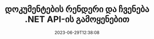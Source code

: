---
############################# Static ##########################
layout: "landing"
date: 2023-06-29T12:38:08
draft: false

lang: ka
product: "Viewer"
product_tag: "viewer"
platform: ".NET"
platform_tag: "net"

############################# Drop-down ############################
supported_platforms:
  items:
    # supported_platforms loop
    - title: ".NET"
      tag: "net"
    # supported_platforms loop
    - title: "Java"
      tag: "java"
    # supported_platforms loop
    - title: "Node.js"
      tag: "nodejs-java" 

############################# Head ############################
head_title: ".NET დოკუმენტის მაყურებლის API, გამოაქვთ PDF Word Excel გამოსახულების HTML დიაგრამა"
head_description: "C# ASP.NET ფაილის მაყურებელი და რენდერი API. დაამატეთ PDF მაყურებელი, Word მაყურებელი, Excel მაყურებელი, სურათების მაყურებელი, HTML მაყურებელი, ელფოსტის მაყურებლის ფუნქციები .NET აპებში."

############################# Header ##########################
title: "დოკუმენტების რენდერი და ჩვენება<br>.NET API-ის გამოყენებით"
description: "მძლავრი Viewer API 180+ დოკუმენტის ფორმატის გადასაყვანად PDF, HTML და გამოსახულება მრავალმხრივი კონფიგურაციის ვარიანტებით."
words:
  for: "for"

actions:
  main: "უფასო NuGet ჩამოტვირთვა"
  main_link: "https://www.nuget.org/packages/GroupDocs.Viewer"
  alt: "ლიცენზირება"
  alt_link: "https://purchase.groupdocs.com/pricing/viewer/net"
  title: "მზად ხართ დასაწყებად?"
  description: "სცადეთ GroupDocs.Viewer ფუნქციები უფასოდ ან მოითხოვეთ ლიცენზია"

release:
  title: "ვერსია {0} გამოვიდა"
  notes: "ნახეთ რა არის ახალი"
  downloads: "ჩამოტვირთვები"
  link: "https://releases.groupdocs.com/viewer/net/release-notes/latest/"

code:
  title: "PDF ფაილების რენდერი C#-ში"
  more: "მეტი მაგალითები"
  more_link: "https://github.com/groupdocs-viewer/GroupDocs.Viewer-for-.NET"
  install: "dotnet add package GroupDocs.Viewer"
  content: |
    ```csharp {style=abap}   
    // Load the source PDF file
    using (var viewer = new Viewer("resume.pdf"))
    {
        // Set output HTML options, one file per page
        var viewOptions = 
          HtmlViewOptions.ForEmbeddedResources("page_{0}.html");
        
        // Render PDF to HTML with embedded resources
        viewer.View(viewOptions);
    }
    ```

############################# Overview ############################
overview:
  enable: true
  title: "GroupDocs.Viewer ერთი შეხედვით"
  description: "API .NET აპლიკაციებში დოკუმენტების, სლაიდების, დიაგრამების და მრავალი სხვა ტიპის დოკუმენტის რენდერის, ჩვენების, კონვერტაციისთვის"
  features:
    # feature loop
    - title: "იხილეთ დოკუმენტები ეფექტურად და საიმედოდ"
      content: "GroupDocs.Viewer API-ით შეგიძლიათ ეფექტურად გადაიტანოთ ნებისმიერი მხარდაჭერილი ფორმატის დოკუმენტები HTML, JPEG, PNG და PDF-ზე მოქნილი და მძლავრი ვარიანტებით, კონტენტისა და დოკუმენტის სტრუქტურის მთლიანობის შენარჩუნებით. GroupDocs.Viewer მხარს უჭერს .NET Framework 4.6.2 და .NET 6.0, ის მუშაობს Windows და Linux პლატფორმებზე."

    # feature loop
    - title: "ფაილებისა და დოკუმენტების ყველაზე პოპულარული ფორმატები მხარდაჭერილია"
      content: "ჩვენ მხარს ვუჭერთ 180-ზე მეტ პოპულარულ ფაილის და დოკუმენტის ფორმატს, რომლებიც მოიცავს Word, Excel, PDF, PowerPoint, OpenDocument ფორმატების ოჯახს, არქივებს, რასტერულ და ვექტორულ სურათებს, ელ-წიგნებს, პროგრამირების ენებს და მარკირებას, და მრავალი სხვა ფაილის ტიპს, მათ შორის დაშიფრულს. ფაილები პაროლით დაცვით."

    # feature loop
    - title: "დააკონფიგურიროთ გამომავალი"
      content: "GroupDocs.Viewer საშუალებას იძლევა არა მხოლოდ გადაიტანოს დოკუმენტი, არამედ გააკონტროლოს როგორ ზუსტად, დოკუმენტის რომელი ნაწილები უნდა იყოს რენდერი ან ახლა, როგორ უნდა მოხდეს მათი რენდერი და გამოიყენოს სხვადასხვა ტრანსფორმაციები გამოტანილ გამოსავალზე."

    # feature loop
    - title: "UI ASP.NET Core-სთვის"
      content: "ჩვენ გთავაზობთ ღია კოდის UI პაკეტს ASP.NET Core-სთვის, რომელიც შეიძლება დაემატოს თქვენს პროექტს რამდენიმე წუთში. Viewer.UI პაკეტი შეიცავს Angular-ზე დაფუძნებულ web-UI-ს და აწვდის სასარგებლო API-ებისა და მონაცემთა შენახვის პროვაიდერებს."

############################# Platforms ############################
platforms:
  enable: true
  title: "პლატფორმის დამოუკიდებლობა"
  description: "GroupDocs.Viewer .NET-ისთვის მხარს უჭერს შემდეგ ოპერაციულ სისტემებს, ჩარჩოებსა და პაკეტის მენეჯერებს"
  items:
    # platform loop
    - title: "Amazon"
      image: "amazon"
    # platform loop
    - title: "Docker"
      image: "docker"
    # platform loop
    - title: "Azure"
      image: "azure"
    # platform loop
    - title: "VS Code"
      image: "vs_code"
    # platform loop
    - title: "ReSharper"
      image: "resharper"
    # platform loop
    - title: "macOS"
      image: "finder"
    # platform loop
    - title: "Linux"
      image: "linux"
    # platform loop
    - title: "NuGet"
      image: "nuget"

############################# File formats ############################
formats:
  enable: true
  title: "მხარდაჭერილი ფაილის ფორმატები"
  description: |
    GroupDocs.Viewer .NET-ისთვის მხარს უჭერს ოპერაციებს შემდეგი [ფაილის ფორმატები] (https://docs.groupdocs.com/viewer/net/supported-document-formats/).
  groups:
    # group loop
    - color: "green"
      content: |
        ### Microsoft Office, OpenDocument და ტექსტის ფორმატები
        * **Word:** DOC, DOCX, DOCM, DOT, DOTX, DOTM, RTF, TXT
        * **Excel:** XLS, XLSX, XLSM, XLSB, XLTM, XLT, XLTM, XLTX
        * **PowerPoint:** PPT, PPTX, PPS, PPSX, PPSM, POT, POTM, POTX, PPTM        
        * **Project:** MPP, MPT, MPX
        * **Outlook:** MSG, EML, EMLX, PST, OST
        * **OneNote:** ONE
        * **OpenDocument:** ODT, OTT, ODS, ODP, OTP, OTS, ODG
        * **Fixed Page Layout:** PDF, TEX, XPS, OXPS
        * **e-Books:** EPUB, MOBI, DjVu
        * **Delimiter-Separated Values:** CSV, TSV
    # group loop
    - color: "blue"
      content: |
        ### სურათები, გრაფიკა და დიაგრამები
        * **რასტერული სურათები:** BMP, GIF, JPG, PNG, TIFF, WebP, DNG, DIB, Jpeg2000 family
        * **Windows Icon:** ICO
        * **Scalable Vector Graphics:** SVG, CDR, CMX, IGS, SVGZ        
        * **Adobe Photoshop:** PSD, PSB        
        * **Stereo Lithography (3D Printing):** STL        
        * **Medical Imaging:** DICOM
        * **Plotter Documents:** PLT, HPG
        * **Autodesk Design Web Formats:** DWF, DWG
        * **AutoCAD Drawing:** DWT, IFC, STL, CF2        
      # group loop
    - color: "red"
      content: |
        ### სხვა        
        * **ვებ:** HTML, MHT, MHTML, XML
        * **Metafile:** WMF, EMF, CGM, EMZ, WMZ
        * **Visio:** VSD, VDX, VSS, VSSX, VSX, VST, VSTX, VTX, VSDX, VDW, VSTM, VSSM, VSDM
        * **Project:** MPP, MPT, MPX
        * **PostScript:** PS, EPS
        * **არქივები:** ZIP, TAR, BZ2, GZ, RAR, RAR5
        * **სხვა:** VCF, VCARD, NUMBERS, NSF, OBJ
        * **C/C++/C# Files:** C, CC, C# , CPP, CXX, CS, H, HH, M, MM
        * **Java/JavaScript Files:** JAVA, JS, JSON, PROPERTIES

############################# Features ############################
features:
  enable: true
  title: "GroupDocs.Viewer ფუნქციები"
  description: "PDF და საოფისე დოკუმენტების შეუფერხებლად რენდერი, ჩვენება და კონვერტაცია"

  items:
    # feature loop
    - icon: "viewhtml"
      title: "იხილეთ დოკუმენტები HTML-ში"
      content: "ნებისმიერი ტიპის დოკუმენტის გადაქცევა HTML დოკუმენტად CSS და SVG-ით, რომელიც შეიძლება იყოს ნაჩვენები ნებისმიერ თანამედროვე ვებ-ბრაუზერში."

    # feature loop
    - icon: "rasterize"
      title: "დოკუმენტების რასტერიზაცია"
      content: "ნებისმიერი მხარდაჭერილი დოკუმენტის ფორმატის რასტერიზაცია რასტრულ სურათზე, გამოსახულების რეგულირებადი ფორმატითა და შეკუმშვის ხარისხით."

    # feature loop
    - icon: "sourcecode"
      title: "პროგრამირების კოდების რენდერი და მონიშვნა"
      content: "ყველა პოპულარული პროგრამირების, სკრიპტის და მარკირების ენების მხარდაჭერა, მათი სინტაქსის გაანალიზებისა და ხაზგასმის შესაძლებლობით."

    # feature loop
    - icon: "convertpdf"
      title: "გადაიყვანეთ PDF-ზე"
      content: "ნებისმიერი მხარდაჭერილი ფორმატის დოკუმენტი შეიძლება ადვილად გარდაიქმნას და შეინახოს PDF-ში რეგულირებადი ვარიანტებით."

    # feature loop
    - icon: "transform"
      title: "გამოიყენეთ ტრანსფორმაციები"
      content: "გამომავალი დოკუმენტი შეიძლება გარდაიქმნას რენდერის დროს - გვერდები შეიძლება შემოტრიალდეს და/ან გადააწყდეს და ტექსტის ჭვირნიშანი განთავსდეს მათ თავზე."

    # feature loop
    - icon: "adjustment"
      title: "HTML გამომავალი კორექტირება"
      content: "გამომავალი HTML დოკუმენტები, გენერირებული GroupDocs.Viewer-ის მიერ, შეიძლება ძალიან წვრილად დააკონფიგურიროთ: ნებადართულია შენახვა ნაკადში ან ფაილში, გარე ან ჩაშენებული რესურსებით, გამოძახებით და ა.შ."

    # feature loop
    - icon: "complex"
      title: "რთული დოკუმენტური სტრუქტურების მხარდაჭერა"
      content: "GroupDocs.Viewer მხარს უჭერს არა მხოლოდ ცალკეულ დოკუმენტებს, არამედ ფაილებს, რომლებიც შეიცავს დოკუმენტების სიას ან იერარქიულ სტრუქტურას, როგორიცაა ელ. ფოსტის შეტყობინებები დანართებით, ZIP არქივები შიდა ფაილებით საქაღალდეებში, მრავალგვერდიანი TIFF სურათები და ა.შ."

    # feature loop
    - icon: "optimization"
      title: "ოპტიმიზაციის პარამეტრები"
      content: "GroupDocs.Viewer შეიცავს რეგულირებადი ქეშის ქვესისტემას, რომელსაც შეუძლია დააჩქაროს ჩატვირთვის დრო დოკუმენტების ქეშირებული ვერსიების გამოყენებით. ასევე სხვადასხვა ფორმატის სხვადასხვა ვარიანტების ნაკრები საშუალებას გაძლევთ გამორიცხოთ დოკუმენტების ზოგიერთი არასაჭირო ნაწილი ან ასპექტი რენდერიდან (შრიფტები, დამალული სამუშაო ფურცლები, ელფოსტის დანართები) საერთო შესრულების ოპტიმიზაციისთვის."

    # feature loop
    - icon: "passwordprotected"
      title: "პაროლით დაცული დოკუმენტების მხარდაჭერა"
      content: "GroupDocs.Viewer საშუალებას გაძლევთ გახსნათ სხვადასხვა ტიპის დაშიფრული დოკუმენტები: PDF, WordProcessing, Spreadsheet, Presentation და სხვა, პაროლის მითითებით ჩატვირთვის ვარიანტებში."

############################# Code samples ############################
code_samples:
  enable: true
  title: "კოდის ნიმუშები"
  description: "ზოგიერთი იყენებს ტიპიური GroupDocs.Viewer-ის შემთხვევებს .NET ოპერაციებისთვის"
  items:
    # code sample loop
    - title: "DOCX-ის გადაცემა HTML-ში"
      content: |
        [HtmlViewOptions](https://reference.groupdocs.com/viewer/net/groupdocs.viewer.options/htmlviewoptions/) კლასის თვისებები საშუალებას გაძლევთ აკონტროლოთ კონვერტაციის პროცესი, მეტი ამის შესახებ [აქ](https://docs .groupdocs.com/viewer/net/rendering-to-html/). მაგალითად, თქვენ შეგიძლიათ ჩართოთ ყველა გარე რესურსი გამომავალ HTML ფაილში, შეამციროთ გამომავალი ფაილი და ოპტიმიზაცია მოახდინოთ დასაბეჭდად.
        {{< landing/code title="C#">}}
        ```csharp {style=abap}
        using GroupDocs.Viewer;
        using GroupDocs.Viewer.Options;
        
        // Instantiate viewer
        using (Viewer viewer = new Viewer("resume.docx"))
        {
            // Set output HTML options
            HtmlViewOptions options = HtmlViewOptions.ForEmbeddedResources();
            
            // Render DOCX to HTML with embedded resources
            viewer.View(options);
        }
        ```
        {{< /landing/code >}}
    # code sample loop
    - title: "ექსპორტი PPTX PDF-ში"
      content: |
        შექმენით [PdfViewOptions](https://reference.groupdocs.com/viewer/net/groupdocs.viewer.options/pdfviewoptions/) კლასის ინსტანცია და გადაეცით [Viewer.View](https://reference.groupdocs. com/viewer/net/groupdocs.viewer/viewer/view/#view) მეთოდი PowerPoint PPTX ფაილის PDF-ში გადასაყვანად. PdfViewOptions კლასის თვისებები საშუალებას გაძლევთ აკონტროლოთ კონვერტაციის პროცესი. მაგალითად, შეგიძლიათ დაიცვათ გამომავალი PDF ფაილი, გადააკეთოთ მისი გვერდები და მიუთითოთ დოკუმენტის სურათების ხარისხი. იხილეთ [დოკუმენტაციის შემდეგი განყოფილება] (https://docs.groupdocs.com/viewer/net/rendering-to-pdf/) დეტალებისთვის.
        {{< landing/code title="C#">}}
        ```csharp {style=abap}   
        using GroupDocs.Viewer;
        using GroupDocs.Viewer.Options;
        
        using (var viewer = new Viewer("presentation.pptx"))
        {
            // Set output PDF options
            var viewOptions = new PdfViewOptions("presentation.pdf");
            
            // Export PPTX to PDF
            viewer.View(viewOptions);
        }
        ```
        {{< /landing/code >}}
############################# Reviews ############################
# reviews:
# enable: true
# title: "GroupDocs პროდუქტების მიმოხილვები"
# description: "უბრალოდ ნუ მიიღებ ჩვენს სიტყვას. ნახეთ, რას ამბობენ სხვა დეველოპერები ჩვენს API-ებზე"

# items:
#   # review loop
#   - title: "GroupDocs.Viewer"
#     content: "შესანიშნავი მომსახურება და შესანიშნავი პროდუქტები. ისინი ძალიან სასარგებლო და პასუხისმგებელნი იყვნენ GroupDocs.Viewer .NET-ის განხორციელების პროცესის დროს, ვერ გირჩევთ მათ საკმარისად დიდ რეკომენდაციას."
#     author: "Martin Lasarga"
#     company: "Product Manager at Axentria ECM by G.S.I."

#   # review loop
#   - title: "GroupDocs.Viewer"
#     content: "პროექტში .NET-ისთვის GroupDocs.Viewer-ის დანერგვისა და გამოყენების შემდეგ, როგორც ჩანს, ის ძალიან კარგად მუშაობს. ბევრი საბუთით მაქვს ტესტირება და ჯერჯერობით კარგია. ყველაფერი, რაც მე გადავყარე, ლამაზად არის გადმოცემული და გამოიყურება ისეთივე კარგად, როგორც PDF მაყურებელში ან MS Word-ში."
#     author: "Mats Oustad"
#     company: "Senior Consultant/Partner at Novanet AS"
---